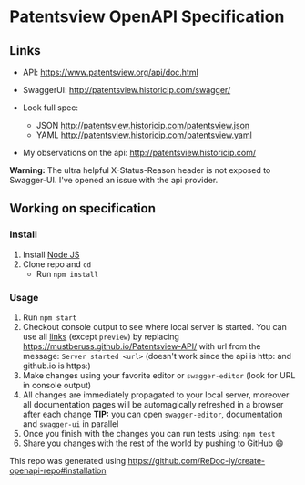 # Patentsview OpenAPI Specification

## Links
- API: https://www.patentsview.org/api/doc.html

- SwaggerUI: http://patentsview.historicip.com/swagger/
- Look full spec:
    + JSON http://patentsview.historicip.com/patentsview.json
    + YAML http://patentsview.historicip.com/patentsview.yaml
- My observations on the api: http://patentsview.historicip.com/

**Warning:** The ultra helpful X-Status-Reason header is not exposed to Swagger-UI. I've opened an issue with the api provider.

## Working on specification
### Install

1. Install [Node JS](https://nodejs.org/)
2. Clone repo and `cd`
    + Run `npm install`

### Usage

1. Run `npm start`
2. Checkout console output to see where local server is started. You can use all [links](#links) (except `preview`) by replacing https://mustberuss.github.io/Patentsview-API/ with url from the message: `Server started <url>`
(doesn't work since the api is http: and github.io is https:)
3. Make changes using your favorite editor or `swagger-editor` (look for URL in console output)
4. All changes are immediately propagated to your local server, moreover all documentation pages will be automagically refreshed in a browser after each change
**TIP:** you can open `swagger-editor`, documentation and `swagger-ui` in parallel
5. Once you finish with the changes you can run tests using: `npm test`
6. Share you changes with the rest of the world by pushing to GitHub :smile:

This repo was generated using https://github.com/ReDoc-ly/create-openapi-repo#installation
